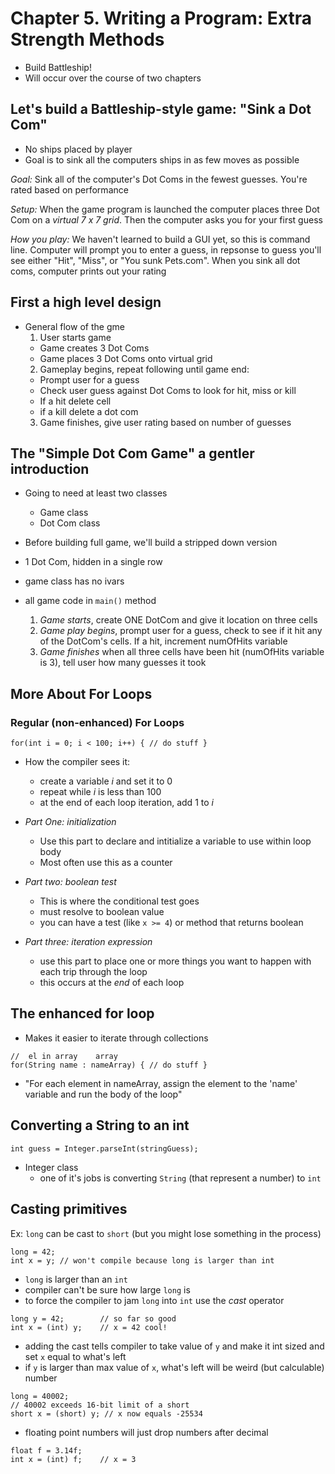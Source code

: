 # Chapter 5. Writing a Program: Extra Strength Methods

- Build Battleship!
- Will occur over the course of two chapters

## Let's build a Battleship-style game: "Sink a Dot Com"

- No ships placed by player
- Goal is to sink all the computers ships in as few moves as possible

*Goal:* Sink all of the computer's Dot Coms in the fewest guesses. You're rated based on performance

*Setup:* When the game program is launched the computer places three Dot Com on a _virtual 7 x 7 grid_. Then the computer asks you for your first guess

*How you play:* We haven't learned to build a GUI yet, so this is command line. Computer will prompt you to enter a guess, in repsonse to guess you'll see either "Hit", "Miss", or "You sunk Pets.com". When you sink all dot coms, computer prints out your rating


## First a high level design

- General flow of the gme
  1. User starts game
    - Game creates 3 Dot Coms
    - Game places 3 Dot Coms onto virtual grid
  2. Gameplay begins, repeat following until game end:
    - Prompt user for a guess
    - Check user guess against Dot Coms to look for hit, miss or kill
    - If a hit delete cell
    - if a kill delete a dot com
  3. Game finishes, give user rating based on number of guesses

## The "Simple Dot Com Game" a gentler introduction

- Going to need at least two classes
  - Game class
  - Dot Com class
- Before building full game, we'll build a stripped down version
- 1 Dot Com, hidden in a single row
- game class has no ivars
- all game code in `main()` method

  1. *Game starts*, create ONE DotCom and give it location on three cells
  2. *Game play begins*, prompt user for a guess, check to see if it hit any of the DotCom's cells. If a hit, increment numOfHits variable
  3. *Game finishes* when all three cells have been hit (numOfHits variable is 3), tell user how many guesses it took

## More About For Loops

### Regular (non-enhanced) For Loops

```
for(int i = 0; i < 100; i++) { // do stuff }
```

- How the compiler sees it:
  - create a variable _i_ and set it to 0
  - repeat while _i_ is less than 100
  - at the end of each loop iteration, add 1 to _i_

- *Part One: _initialization_*
  - Use this part to declare and intitialize a variable to use within loop body
  - Most often use this as a counter

- *Part two: _boolean test_*
  - This is where the conditional test goes
  - must resolve to boolean value
  - you can have a test (like `x >= 4`) or method that returns boolean

- *Part three: _iteration expression_*
  - use this part to place one or more things you want to happen with each trip through the loop
  - this occurs at the _end_ of each loop


## The enhanced for loop
- Makes it easier to iterate through collections

```
//  el in array    array
for(String name : nameArray) { // do stuff }
```

- "For each element in nameArray, assign the element to the 'name' variable and run the body of the loop"

## Converting a String to an int

```
int guess = Integer.parseInt(stringGuess);
```

- Integer class
  - one of it's jobs is converting `String` (that represent a number) to `int`

## Casting primitives
Ex: `long` can be cast to `short` (but you might lose something in the process)

```
long = 42;
int x = y; // won't compile because long is larger than int
```

- `long` is larger than an `int`
- compiler can't be sure how large `long` is
- to force the compiler to jam `long` into `int` use the *cast* operator

```
long y = 42;        // so far so good
int x = (int) y;    // x = 42 cool!
```

- adding the cast tells compiler to take value of `y` and make it int sized and set `x` equal to what's left
- if `y` is larger than max value of `x`, what's left will be weird (but calculable) number

```
long = 40002;
// 40002 exceeds 16-bit limit of a short
short x = (short) y; // x now equals -25534
```

- floating point numbers will just drop numbers after decimal

```
float f = 3.14f;
int x = (int) f;    // x = 3
```


